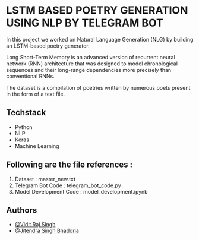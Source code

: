 
# LSTM BASED POETRY GENERATION USING NLP BY TELEGRAM BOT
In this project we worked on Natural Language Generation (NLG) by
building an LSTM-based poetry generator.

Long Short-Term Memory is an advanced version of recurrent neural
network (RNN) architecture that was designed to model chronological
sequences and their long-range dependencies more precisely than
conventional RNNs.

The dataset is a compilation of poetries written by numerous poets
present in the form of a text file.


## Techstack
   - Python
   - NLP
   - Keras
   - Machine Learning


## Following are the file references :

1. Dataset : master_new.txt 
2. Telegram Bot Code : telegram_bot_code.py 
3. Model Development Code : model_development.ipynb 
## Authors

- [@Vidit Raj Singh](https://www.github.com/viditraj)
- [@Jitendra Singh Bhadoria](https://www.linkedin.com/in/jitendrabhadoria)


